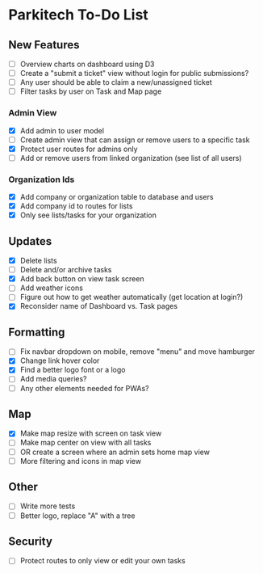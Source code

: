 # Parkitech To-Do List

## New Features

- [ ] Overview charts on dashboard using D3
- [ ] Create a "submit a ticket" view without login for public submissions?
- [ ] Any user should be able to claim a new/unassigned ticket
- [ ] Filter tasks by user on Task and Map page

### Admin View

- [x] Add admin to user model
- [ ] Create admin view that can assign or remove users to a specific task
- [x] Protect user routes for admins only
- [ ] Add or remove users from linked organization (see list of all users)

### Organization Ids

- [x] Add company or organization table to database and users
- [x] Add company id to routes for lists
- [x] Only see lists/tasks for your organization

## Updates

- [x] Delete lists
- [ ] Delete and/or archive tasks
- [x] Add back button on view task screen
- [ ] Add weather icons
- [ ] Figure out how to get weather automatically (get location at login?)
- [x] Reconsider name of Dashboard vs. Task pages

## Formatting

- [ ] Fix navbar dropdown on mobile, remove "menu" and move hamburger
- [x] Change link hover color
- [x] Find a better logo font or a logo
- [ ] Add media queries?
- [ ] Any other elements needed for PWAs?

## Map

- [x] Make map resize with screen on task view
- [ ] Make map center on view with all tasks
- [ ] OR create a screen where an admin sets home map view
- [ ] More filtering and icons in map view

## Other

- [ ] Write more tests
- [ ] Better logo, replace "A" with a tree

## Security

- [ ] Protect routes to only view or edit your own tasks

